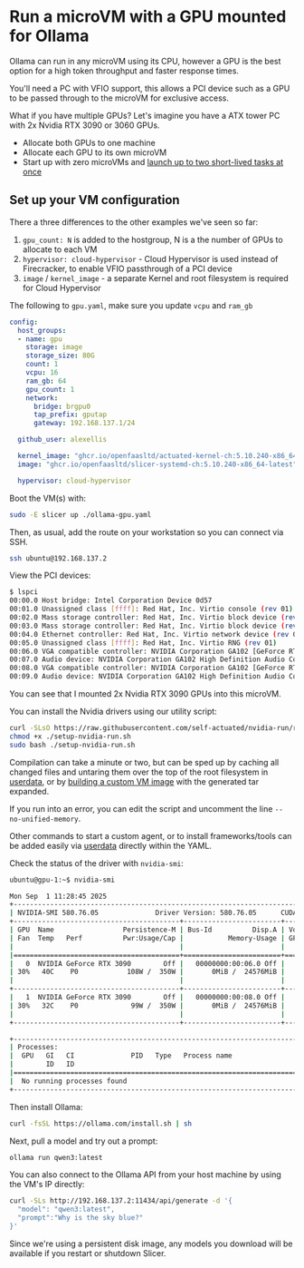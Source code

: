 # Run a microVM with a GPU mounted for Ollama

Ollama can run in any microVM using its CPU, however a GPU is the best option for a high token throughput and faster response times.

You'll need a PC with VFIO support, this allows a PCI device such as a GPU to be passed through to the microVM for exclusive access.

What if you have multiple GPUs? Let's imagine you have a ATX tower PC with 2x Nvidia RTX 3090 or 3060 GPUs.

* Allocate both GPUs to one machine
* Allocate each GPU to its own microVM
* Start up with zero microVMs and [launch up to two short-lived tasks at once](/examples/run-a-task)

## Set up your VM configuration

There a three differences to the other examples we've seen so far:

1. `gpu_count: N` is added to the hostgroup, N is a the number of GPUs to allocate to each VM
2. `hypervisor: cloud-hypervisor` - Cloud Hypervisor is used instead of Firecracker, to enable VFIO passthrough of a PCI device
3. `image` / `kernel_image` - a separate Kernel and root filesystem is required for Cloud Hypervisor

The following to `gpu.yaml`, make sure you update `vcpu` and `ram_gb`

```yaml
config:
  host_groups:
  - name: gpu
    storage: image
    storage_size: 80G
    count: 1
    vcpu: 16
    ram_gb: 64
    gpu_count: 1
    network:
      bridge: brgpu0
      tap_prefix: gputap
      gateway: 192.168.137.1/24

  github_user: alexellis

  kernel_image: "ghcr.io/openfaasltd/actuated-kernel-ch:5.10.240-x86_64-latest"
  image: "ghcr.io/openfaasltd/slicer-systemd-ch:5.10.240-x86_64-latest"

  hypervisor: cloud-hypervisor
```

Boot the VM(s) with:

```bash
sudo -E slicer up ./ollama-gpu.yaml
```

Then, as usual, add the route on your workstation so you can connect via SSH.

```bash
ssh ubuntu@192.168.137.2
```

View the PCI devices:

```bash
$ lspci
00:00.0 Host bridge: Intel Corporation Device 0d57
00:01.0 Unassigned class [ffff]: Red Hat, Inc. Virtio console (rev 01)
00:02.0 Mass storage controller: Red Hat, Inc. Virtio block device (rev 01)
00:03.0 Mass storage controller: Red Hat, Inc. Virtio block device (rev 01)
00:04.0 Ethernet controller: Red Hat, Inc. Virtio network device (rev 01)
00:05.0 Unassigned class [ffff]: Red Hat, Inc. Virtio RNG (rev 01)
00:06.0 VGA compatible controller: NVIDIA Corporation GA102 [GeForce RTX 3090] (rev a1)
00:07.0 Audio device: NVIDIA Corporation GA102 High Definition Audio Controller (rev a1)
00:08.0 VGA compatible controller: NVIDIA Corporation GA102 [GeForce RTX 3090] (rev a1)
00:09.0 Audio device: NVIDIA Corporation GA102 High Definition Audio Controller (rev a1)
```

You can see that I mounted 2x Nvidia RTX 3090 GPUs into this microVM.

You can install the Nvidia drivers using our utility script:

```bash
curl -SLsO https://raw.githubusercontent.com/self-actuated/nvidia-run/refs/heads/master/setup-nvidia-run.sh
chmod +x ./setup-nvidia-run.sh
sudo bash ./setup-nvidia-run.sh
```

Compilation can take a minute or two, but can be sped up by caching all changed files and untaring them over the top of the root filesystem in [userdata](/tasks/userdata.md), or by [building a custom VM image](/tasks/custom-image.md) with the generated tar expanded. 

If you run into an error, you can edit the script and uncomment the line `--no-unified-memory`.

Other commands to start a custom agent, or to install frameworks/tools can be added easily via [userdata](/tasks/userdata) directly within the YAML.

Check the status of the driver with `nvidia-smi`:

```bash
ubuntu@gpu-1:~$ nvidia-smi 

Mon Sep  1 11:28:45 2025       
+-----------------------------------------------------------------------------------------+
| NVIDIA-SMI 580.76.05              Driver Version: 580.76.05      CUDA Version: 13.0     |
+-----------------------------------------+------------------------+----------------------+
| GPU  Name                 Persistence-M | Bus-Id          Disp.A | Volatile Uncorr. ECC |
| Fan  Temp   Perf          Pwr:Usage/Cap |           Memory-Usage | GPU-Util  Compute M. |
|                                         |                        |               MIG M. |
|=========================================+========================+======================|
|   0  NVIDIA GeForce RTX 3090        Off |   00000000:00:06.0 Off |                  N/A |
| 30%   40C    P0            108W /  350W |       0MiB /  24576MiB |      0%      Default |
|                                         |                        |                  N/A |
+-----------------------------------------+------------------------+----------------------+
|   1  NVIDIA GeForce RTX 3090        Off |   00000000:00:08.0 Off |                  N/A |
| 30%   32C    P0             99W /  350W |       0MiB /  24576MiB |      2%      Default |
|                                         |                        |                  N/A |
+-----------------------------------------+------------------------+----------------------+

+-----------------------------------------------------------------------------------------+
| Processes:                                                                              |
|  GPU   GI   CI              PID   Type   Process name                        GPU Memory |
|        ID   ID                                                               Usage      |
|=========================================================================================|
|  No running processes found                                                             |
+-----------------------------------------------------------------------------------------+
```

Then install Ollama:

```bash
curl -fsSL https://ollama.com/install.sh | sh
```

Next, pull a model and try out a prompt:

```bash
ollama run qwen3:latest
```

You can also connect to the Ollama API from your host machine by using the VM's IP directly:

```bash
curl -SLs http://192.168.137.2:11434/api/generate -d '{
  "model": "qwen3:latest",
  "prompt":"Why is the sky blue?"
}'
```

Since we're using a persistent disk image, any models you download will be available if you restart or shutdown Slicer.

